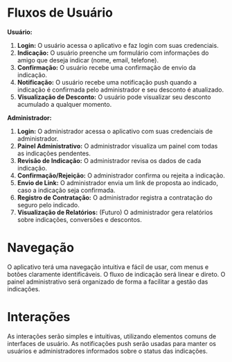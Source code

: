 # Fluxos de Usuário

**Usuário:**

1. **Login:** O usuário acessa o aplicativo e faz login com suas credenciais.
2. **Indicação:** O usuário preenche um formulário com informações do amigo que deseja indicar (nome, email, telefone).
3. **Confirmação:** O usuário recebe uma confirmação de envio da indicação.
4. **Notificação:** O usuário recebe uma notificação push quando a indicação é confirmada pelo administrador e seu desconto é atualizado.
5. **Visualização de Desconto:** O usuário pode visualizar seu desconto acumulado a qualquer momento.

**Administrador:**

1. **Login:** O administrador acessa o aplicativo com suas credenciais de administrador.
2. **Painel Administrativo:** O administrador visualiza um painel com todas as indicações pendentes.
3. **Revisão de Indicação:** O administrador revisa os dados de cada indicação.
4. **Confirmação/Rejeição:** O administrador confirma ou rejeita a indicação.
5. **Envio de Link:** O administrador envia um link de proposta ao indicado, caso a indicação seja confirmada.
6. **Registro de Contratação:** O administrador registra a contratação do seguro pelo indicado.
7. **Visualização de Relatórios:** (Futuro) O administrador gera relatórios sobre indicações, conversões e descontos.

# Navegação

O aplicativo terá uma navegação intuitiva e fácil de usar, com menus e botões claramente identificáveis.  O fluxo de indicação será linear e direto.  O painel administrativo será organizado de forma a facilitar a gestão das indicações.

# Interações

As interações serão simples e intuitivas, utilizando elementos comuns de interfaces de usuário.  As notificações push serão usadas para manter os usuários e administradores informados sobre o status das indicações.